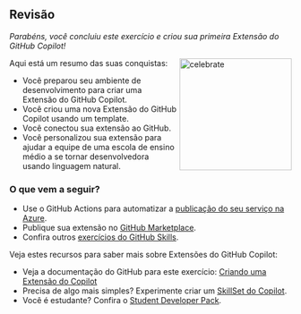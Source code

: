 ## Revisão

_Parabéns, você concluiu este exercício e criou sua primeira Extensão do GitHub Copilot!_

<img src="https://octodex.github.com/images/cherryontop-o-cat.png" alt=celebrate width=200 align=right>

Aqui está um resumo das suas conquistas:

- Você preparou seu ambiente de desenvolvimento para criar uma Extensão do GitHub Copilot.
- Você criou uma nova Extensão do GitHub Copilot usando um template.
- Você conectou sua extensão ao GitHub.
- Você personalizou sua extensão para ajudar a equipe de uma escola de ensino médio a se tornar desenvolvedora usando linguagem natural.

### O que vem a seguir?

- Use o GitHub Actions para automatizar a [publicação do seu serviço na Azure](https://github.com/skills/deploy-to-azure).
- Publique sua extensão no [GitHub Marketplace](https://docs.github.com/pt/copilot/building-copilot-extensions/about-building-copilot-extensions#about-visibility-of-github-copilot-extensions).
- Confira outros [exercícios do GitHub Skills](https://learn.github.com/skills).

Veja estes recursos para saber mais sobre Extensões do GitHub Copilot:

- Veja a documentação do GitHub para este exercício: [Criando uma Extensão do Copilot](https://docs.github.com/pt/copilot/building-copilot-extensions/creating-a-copilot-extension)
- Precisa de algo mais simples? Experimente criar um [SkillSet do Copilot](https://docs.github.com/pt/copilot/building-copilot-extensions/building-a-copilot-skillset-for-your-copilot-extension/building-copilot-skillsets).
- Você é estudante? Confira o [Student Developer Pack](https://education.github.com/pack).
